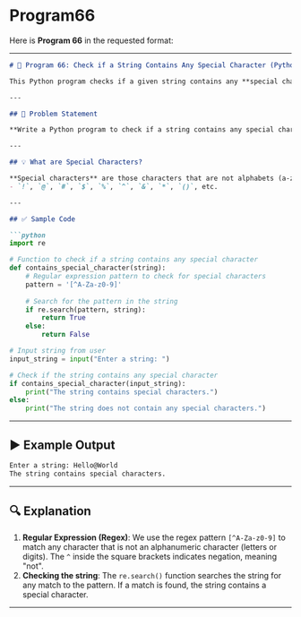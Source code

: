 # Program66
Here is **Program 66** in the requested format:

---

```markdown
# 📝 Program 66: Check if a String Contains Any Special Character (Python)

This Python program checks if a given string contains any **special characters**.

---

## 📌 Problem Statement

**Write a Python program to check if a string contains any special character.**

---

## 💡 What are Special Characters?

**Special characters** are those characters that are not alphabets (a-z, A-Z) or numbers (0-9). Some common special characters include:
- `!`, `@`, `#`, `$`, `%`, `^`, `&`, `*`, `()`, etc.

---

## ✅ Sample Code

```python
import re

# Function to check if a string contains any special character
def contains_special_character(string):
    # Regular expression pattern to check for special characters
    pattern = '[^A-Za-z0-9]'
    
    # Search for the pattern in the string
    if re.search(pattern, string):
        return True
    else:
        return False

# Input string from user
input_string = input("Enter a string: ")

# Check if the string contains any special character
if contains_special_character(input_string):
    print("The string contains special characters.")
else:
    print("The string does not contain any special characters.")
```

---

## ▶️ Example Output

```bash
Enter a string: Hello@World
The string contains special characters.
```

---

## 🔍 Explanation

1. **Regular Expression (Regex)**: We use the regex pattern `[^A-Za-z0-9]` to match any character that is not an alphanumeric character (letters or digits). The `^` inside the square brackets indicates negation, meaning "not".
2. **Checking the string**: The `re.search()` function searches the string for any match to the pattern. If a match is found, the string contains a special character.

---
